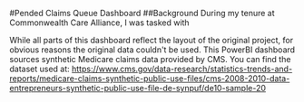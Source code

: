#Pended Claims Queue Dashboard
##Background
During my tenure at Commonwealth Care Alliance, I was tasked with

While all parts of this dashboard reflect the layout of the original project, for obvious reasons the original data couldn't be used. This PowerBI dashboard sources synthetic Medicare claims data provided by CMS. You can find the dataset used at:
https://www.cms.gov/data-research/statistics-trends-and-reports/medicare-claims-synthetic-public-use-files/cms-2008-2010-data-entrepreneurs-synthetic-public-use-file-de-synpuf/de10-sample-20
